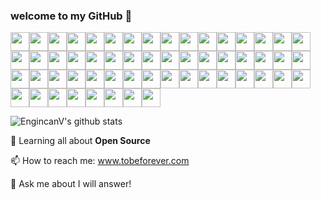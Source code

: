 ###  welcome to my GitHub 👋
<img src="https://github.com/TheDudeThatCode/TheDudeThatCode/blob/master/Assets/Mario_Hello_Big.gif" width="30px"><img src="https://github.com/TheDudeThatCode/TheDudeThatCode/blob/master/Assets/Mario_Hello_Big.gif" width="30px"><img src="https://github.com/TheDudeThatCode/TheDudeThatCode/blob/master/Assets/Mario_Hello_Big.gif" width="30px"><img src="https://github.com/TheDudeThatCode/TheDudeThatCode/blob/master/Assets/Mario_Hello_Big.gif" width="30px"><img src="https://github.com/TheDudeThatCode/TheDudeThatCode/blob/master/Assets/Mario_Hello_Big.gif" width="30px"><img src="https://github.com/TheDudeThatCode/TheDudeThatCode/blob/master/Assets/Mario_Hello_Big.gif" width="30px"><img src="https://github.com/TheDudeThatCode/TheDudeThatCode/blob/master/Assets/Mario_Hello_Big.gif" width="30px"><img src="https://github.com/TheDudeThatCode/TheDudeThatCode/blob/master/Assets/Mario_Hello_Big.gif" width="30px"><img src="https://github.com/TheDudeThatCode/TheDudeThatCode/blob/master/Assets/Mario_Hello_Big.gif" width="30px"><img src="https://github.com/TheDudeThatCode/TheDudeThatCode/blob/master/Assets/Mario_Hello_Big.gif" width="30px"><img src="https://github.com/TheDudeThatCode/TheDudeThatCode/blob/master/Assets/Mario_Hello_Big.gif" width="30px"><img src="https://github.com/TheDudeThatCode/TheDudeThatCode/blob/master/Assets/Mario_Hello_Big.gif" width="30px"><img src="https://github.com/TheDudeThatCode/TheDudeThatCode/blob/master/Assets/Mario_Hello_Big.gif" width="30px"><img src="https://github.com/TheDudeThatCode/TheDudeThatCode/blob/master/Assets/Mario_Hello_Big.gif" width="30px"><img src="https://github.com/TheDudeThatCode/TheDudeThatCode/blob/master/Assets/Mario_Hello_Big.gif" width="30px"><img src="https://github.com/TheDudeThatCode/TheDudeThatCode/blob/master/Assets/Mario_Hello_Big.gif" width="30px"><img src="https://github.com/TheDudeThatCode/TheDudeThatCode/blob/master/Assets/Mario_Hello_Big.gif" width="30px"><img src="https://github.com/TheDudeThatCode/TheDudeThatCode/blob/master/Assets/Mario_Hello_Big.gif" width="30px"><img src="https://github.com/TheDudeThatCode/TheDudeThatCode/blob/master/Assets/Mario_Hello_Big.gif" width="30px"><img src="https://github.com/TheDudeThatCode/TheDudeThatCode/blob/master/Assets/Mario_Hello_Big.gif" width="30px"><img src="https://github.com/TheDudeThatCode/TheDudeThatCode/blob/master/Assets/Mario_Hello_Big.gif" width="30px"><img src="https://github.com/TheDudeThatCode/TheDudeThatCode/blob/master/Assets/Mario_Hello_Big.gif" width="30px"><img src="https://github.com/TheDudeThatCode/TheDudeThatCode/blob/master/Assets/Mario_Hello_Big.gif" width="30px"><img src="https://github.com/TheDudeThatCode/TheDudeThatCode/blob/master/Assets/Mario_Hello_Big.gif" width="30px"><img src="https://github.com/TheDudeThatCode/TheDudeThatCode/blob/master/Assets/Mario_Hello_Big.gif" width="30px"><img src="https://github.com/TheDudeThatCode/TheDudeThatCode/blob/master/Assets/Mario_Hello_Big.gif" width="30px"><img src="https://github.com/TheDudeThatCode/TheDudeThatCode/blob/master/Assets/Mario_Hello_Big.gif" width="30px"><img src="https://github.com/TheDudeThatCode/TheDudeThatCode/blob/master/Assets/Mario_Hello_Big.gif" width="30px"><img src="https://github.com/TheDudeThatCode/TheDudeThatCode/blob/master/Assets/Mario_Hello_Big.gif" width="30px"><img src="https://github.com/TheDudeThatCode/TheDudeThatCode/blob/master/Assets/Mario_Hello_Big.gif" width="30px"><img src="https://github.com/TheDudeThatCode/TheDudeThatCode/blob/master/Assets/Mario_Hello_Big.gif" width="30px"><img src="https://github.com/TheDudeThatCode/TheDudeThatCode/blob/master/Assets/Mario_Hello_Big.gif" width="30px"><img src="https://github.com/TheDudeThatCode/TheDudeThatCode/blob/master/Assets/Mario_Hello_Big.gif" width="30px"><img src="https://github.com/TheDudeThatCode/TheDudeThatCode/blob/master/Assets/Mario_Hello_Big.gif" width="30px"><img src="https://github.com/TheDudeThatCode/TheDudeThatCode/blob/master/Assets/Mario_Hello_Big.gif" width="30px"><img src="https://github.com/TheDudeThatCode/TheDudeThatCode/blob/master/Assets/Mario_Hello_Big.gif" width="30px"><img src="https://github.com/TheDudeThatCode/TheDudeThatCode/blob/master/Assets/Mario_Hello_Big.gif" width="30px"><img src="https://github.com/TheDudeThatCode/TheDudeThatCode/blob/master/Assets/Mario_Hello_Big.gif" width="30px"><img src="https://github.com/TheDudeThatCode/TheDudeThatCode/blob/master/Assets/Mario_Hello_Big.gif" width="30px"><img src="https://github.com/TheDudeThatCode/TheDudeThatCode/blob/master/Assets/Mario_Hello_Big.gif" width="30px"><img src="https://github.com/TheDudeThatCode/TheDudeThatCode/blob/master/Assets/Mario_Hello_Big.gif" width="30px"><img src="https://github.com/TheDudeThatCode/TheDudeThatCode/blob/master/Assets/Mario_Hello_Big.gif" width="30px"><img src="https://github.com/TheDudeThatCode/TheDudeThatCode/blob/master/Assets/Mario_Hello_Big.gif" width="30px"><img src="https://github.com/TheDudeThatCode/TheDudeThatCode/blob/master/Assets/Mario_Hello_Big.gif" width="30px"><img src="https://github.com/TheDudeThatCode/TheDudeThatCode/blob/master/Assets/Mario_Hello_Big.gif" width="30px"><img src="https://github.com/TheDudeThatCode/TheDudeThatCode/blob/master/Assets/Mario_Hello_Big.gif" width="30px"><img src="https://github.com/TheDudeThatCode/TheDudeThatCode/blob/master/Assets/Mario_Hello_Big.gif" width="30px"><img src="https://github.com/TheDudeThatCode/TheDudeThatCode/blob/master/Assets/Mario_Hello_Big.gif" width="30px"><img src="https://github.com/TheDudeThatCode/TheDudeThatCode/blob/master/Assets/Mario_Hello_Big.gif" width="30px"><img src="https://github.com/TheDudeThatCode/TheDudeThatCode/blob/master/Assets/Mario_Hello_Big.gif" width="30px"><img src="https://github.com/TheDudeThatCode/TheDudeThatCode/blob/master/Assets/Mario_Hello_Big.gif" width="30px"><img src="https://github.com/TheDudeThatCode/TheDudeThatCode/blob/master/Assets/Mario_Hello_Big.gif" width="30px"><img src="https://github.com/TheDudeThatCode/TheDudeThatCode/blob/master/Assets/Mario_Hello_Big.gif" width="30px"><img src="https://github.com/TheDudeThatCode/TheDudeThatCode/blob/master/Assets/Mario_Hello_Big.gif" width="30px"><img src="https://github.com/TheDudeThatCode/TheDudeThatCode/blob/master/Assets/Mario_Hello_Big.gif" width="30px"><img src="https://github.com/TheDudeThatCode/TheDudeThatCode/blob/master/Assets/Mario_Hello_Big.gif" width="30px">

![EngincanV's github stats](https://github-readme-stats.vercel.app/api?username=d-d-up&show_icons=true&line_height=30)

🌱 Learning all about **Open Source**

📫 How to reach me: www.tobeforever.com

💬 Ask me about I will answer!

<!--
**d-d-up/d-d-up** is a ✨ _special_ ✨ repository because its `README.md` (this file) appears on your GitHub profile.

Here are some ideas to get you started:

- 🔭 I’m currently working on ...
- 🌱 I’m currently learning ...
- 👯 I’m looking to collaborate on ...
- 🤔 I’m looking for help with ...
- 💬 Ask me about ...
- 📫 How to reach me: ...
- 😄 Pronouns: ...
- ⚡ Fun fact: ...
-->
